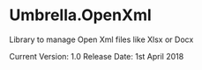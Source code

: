 # Umbrella.OpenXml
Library to manage Open Xml files like Xlsx or Docx

Current Version: 1.0
Release Date:    1st April 2018

